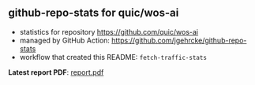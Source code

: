 ## github-repo-stats for quic/wos-ai

- statistics for repository https://github.com/quic/wos-ai
- managed by GitHub Action: https://github.com/jgehrcke/github-repo-stats
- workflow that created this README: `fetch-traffic-stats`

**Latest report PDF**: [report.pdf](https://github.com/njjetha/System-Design/raw/github-repo-stats/quic/wos-ai/latest-report/report.pdf)

